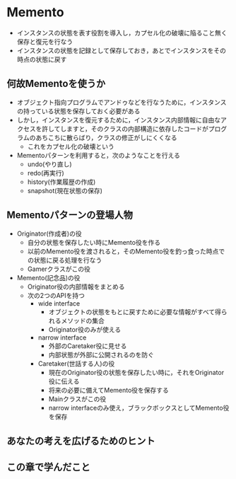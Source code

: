 # Memento
- インスタンスの状態を表す役割を導入し，カプセル化の破壊に陥ること無く保存と復元を行なう
- インスタンスの状態を記録として保存しておき，あとでインスタンスをその時点の状態に戻す

## 何故Mementoを使うか
- オブジェクト指向プログラムでアンドゥなどを行なうために，インスタンスの持っている状態を保存しておく必要がある
- しかし，インスタンスを復元するために，インスタンス内部情報に自由なアクセスを許してしますと，そのクラスの内部構造に依存したコードがプログラムのあちこちに散らばり，クラスの修正がしにくくなる
    - これをカプセル化の破壊という
- Mementoパターンを利用すると，次のようなことを行える
    - undo(やり直し)
    - redo(再実行)
    - history(作業履歴の作成)
    - snapshot(現在状態の保存)

## Mementoパターンの登場人物
- Originator(作成者)の役
    - 自分の状態を保存したい時にMemento役を作る
    - 以前のMemento役を渡されると，そのMemento役を釣っ食った時点での状態に戻る処理を行なう
    - Gamerクラスがこの役
- Memento(記念品)の役
    - Originator役の内部情報をまとめる
    - 次の2つのAPIを持つ
        - wide interface
            - オブジェクトの状態をもとに戻すために必要な情報がすべて得られるメソッドの集合
            - Originator役のみが使える
        - narrow interface
            - 外部のCaretaker役に見せる
            - 内部状態が外部に公開されるのを防ぐ
        - Caretaker(世話する人)の役
            - 現在のOriginator役の状態を保存したい時に，それをOriginator役に伝える
            - 将来の必要に備えてMemento役を保存する
            - Mainクラスがこの役
            - narrow interfaceのみ使え，ブラックボックスとしてMemento役を保存

## あなたの考えを広げるためのヒント

## この章で学んだこと
